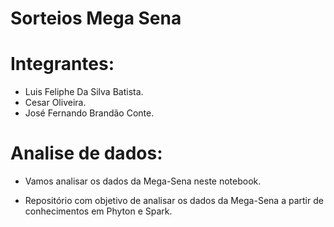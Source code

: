 # Sorteios Mega Sena

# Integrantes:
- Luis Feliphe Da Silva Batista.
- Cesar Oliveira.
- José Fernando Brandão Conte.

# Analise de dados:
- Vamos analisar os dados da Mega-Sena neste notebook.

- Repositório com objetivo de analisar os dados da Mega-Sena a partir de conhecimentos em Phyton e Spark.
